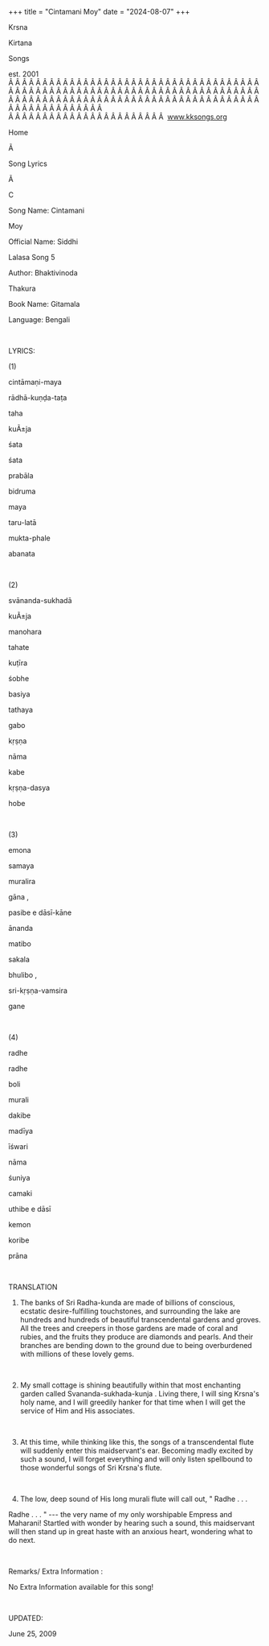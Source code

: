 +++ 
title = "Cintamani Moy"
date = "2024-08-07"
+++

Krsna
 
Kirtana
 
Songs

est. 2001
Â Â Â Â Â Â Â Â Â Â Â Â Â Â Â Â Â Â Â Â Â Â Â Â Â Â Â Â Â Â Â Â Â Â Â Â Â Â Â Â Â Â Â Â Â Â Â Â Â Â Â Â Â Â Â Â Â Â Â Â Â Â Â Â Â Â Â Â Â Â Â Â Â Â Â Â Â Â Â Â Â Â Â Â Â Â Â Â Â Â Â Â Â Â Â Â Â Â Â Â Â Â Â Â Â Â Â Â Â Â Â Â Â Â Â Â Â Â Â Â Â Â Â Â Â  
Â Â Â Â Â Â Â Â Â Â Â Â Â Â Â Â Â Â Â Â Â Â Â  
www.kksongs.org










Home


Ã 
 
Song Lyrics
 
Ã 
 
C


Song Name: 
Cintamani
 
Moy


Official Name: 
Siddhi
 
Lalasa
 Song 5


Author: 
Bhaktivinoda
 
Thakura


Book Name: 
Gitamala


Language: 
Bengali


 


LYRICS:


(1)


cintāmaṇi-maya
 
rādhā-kuṇḍa-taṭa




taha
 
kuÃ±ja
 
śata
 
śata
 


prabāla
 
bidruma
 
maya
 
taru-latā




mukta-phale
 
abanata


 


(2)


svānanda-sukhadā
 
kuÃ±ja
 
manohara
 


tahate
 
kuṭīra
 
śobhe


basiya
 
tathaya
 
gabo
 
kṛṣṇa


nāma
 


kabe
 
kṛṣṇa-dasya
 
hobe


 


(3)


emona
 
samaya
 
muralira
 
gāna
, 


pasibe
 e 
dāsī-kāne


ānanda
 
matibo
 
sakala
 
bhulibo
,



sri-kṛṣṇa-vamsira
 
gane


 


(4)


radhe
 
radhe
 
boli
 
murali


dakibe
 


madīya
 
īśwari
 
nāma
 


śuniya
 
camaki
 
uthibe
 e 
dāsī
 


kemon
 
koribe
 
prāna


 


TRANSLATION


1) The banks of Sri 
Radha-kunda
 are made of billions of conscious, ecstatic
desire-fulfilling touchstones, and surrounding the lake are hundreds and
hundreds of beautiful transcendental gardens and groves. All the trees and
creepers in those gardens are made of coral and rubies, and the fruits they
produce are diamonds and pearls. And their branches are bending down to the
ground due to being overburdened with millions of these lovely gems.


 


2) My small cottage is
shining beautifully within that most enchanting garden called 
Svananda-sukhada-kunja
. Living there, I will sing 
Krsna's
 holy name, and I will greedily hanker for that time
when I will get the service of Him and His associates.


 


3) At this time, while
thinking like this, the songs of a transcendental flute will suddenly enter
this maidservant's ear. Becoming madly excited by such a sound, I will forget
everything and will only listen spellbound to those wonderful songs of Sri 
Krsna's
 flute.


 


4) The low, deep sound of
His long 
murali
 flute will call out, 
"
Radhe
. . .
 
Radhe
. . .
"
--- the very name of my only 
worshipable
 Empress and
Maharani! Startled with wonder by hearing such a sound, this maidservant will
then stand up in great haste with an anxious heart, wondering what to do next.


 


Remarks/ Extra Information
: 


No
Extra Information available for this song!


 


UPDATED:

June 25, 2009